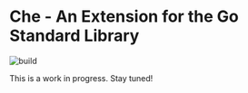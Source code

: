 # Che - An Extension for the Go Standard Library

![build](https://github.com/comfortablynumb/che/actions/workflows/test.yml/badge.svg)

This is a work in progress. Stay tuned!